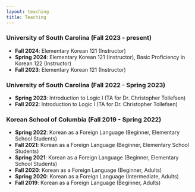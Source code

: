 ```yaml
---
layout: teaching
title: Teaching
---
```


### University of South Carolina (Fall 2023 - present)
- **Fall 2024**: Elementary Korean 121 (Instructor)
- **Spring 2024**: Elementary Korean 121 (Instructor), Basic Proficiency in Korean 122 (Instructor)
- **Fall 2023**: Elementary Korean 121 (Instructor)

### University of South Carolina (Fall 2022 - Spring 2023)
- **Spring 2023**: Introduction to Logic I (TA for Dr. Christopher Tollefsen)
- **Fall 2022**: Introduction to Logic I (TA for Dr. Christopher Tollefsen)

### Korean School of Columbia (Fall 2019 - Spring 2022)
- **Spring 2022**: Korean as a Foreign Language (Beginner, Elementary School Students)
- **Fall 2021**: Korean as a Foreign Language (Beginner, Elementary School Students)
- **Spring 2021**: Korean as a Foreign Language (Beginner, Elementary School Students)
- **Fall 2020**: Korean as a Foreign Language (Beginner, Adults)
- **Spring 2020**: Korean as a Foreign Language (Intermediate, Adults)
- **Fall 2019**: Korean as a Foreign Language (Beginner, Adults)
